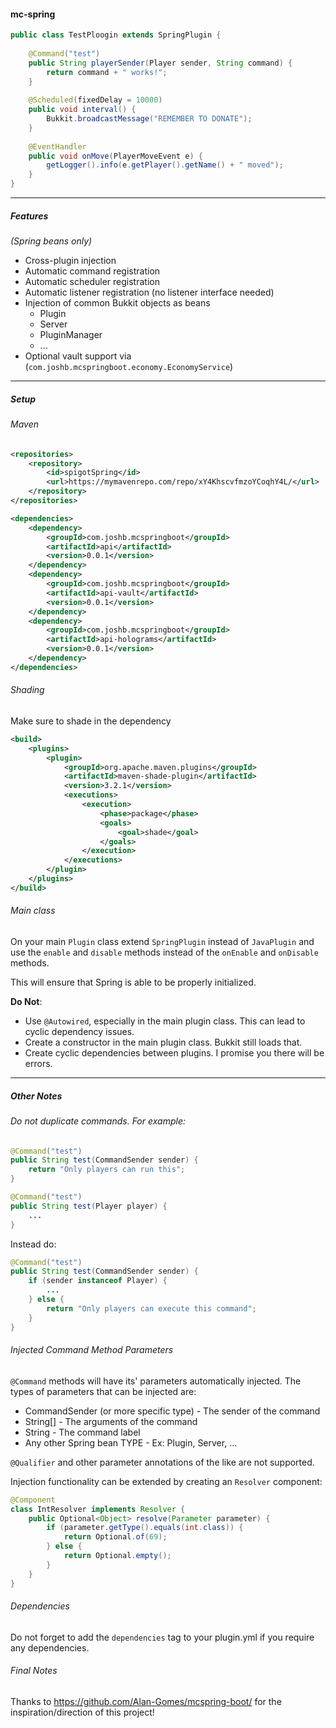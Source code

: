 #### mc-spring
```java
public class TestPloogin extends SpringPlugin {
    
    @Command("test")
    public String playerSender(Player sender, String command) {
        return command + " works!";
    }
    
    @Scheduled(fixedDelay = 10000)
    public void interval() {
        Bukkit.broadcastMessage("REMEMBER TO DONATE");
    }
    
    @EventHandler
    public void onMove(PlayerMoveEvent e) {
        getLogger().info(e.getPlayer().getName() + " moved");
    }
}
```

---

##### Features
_(Spring beans only)_

* Cross-plugin injection
* Automatic command registration
* Automatic scheduler registration
* Automatic listener registration (no listener interface needed)
* Injection of common Bukkit objects as beans
  * Plugin
  * Server
  * PluginManager
  * ...
* Optional vault support via (`com.joshb.mcspringboot.economy.EconomyService`)

---
##### Setup

###### Maven

```xml
<repositories>
    <repository>
        <id>spigotSpring</id>
        <url>https://mymavenrepo.com/repo/xY4KhscvfmzoYCoqhY4L/</url>
    </repository>
</repositories>

<dependencies>
    <dependency>
        <groupId>com.joshb.mcspringboot</groupId>
        <artifactId>api</artifactId>
        <version>0.0.1</version>
    </dependency>
    <dependency>
        <groupId>com.joshb.mcspringboot</groupId>
        <artifactId>api-vault</artifactId>
        <version>0.0.1</version>
    </dependency>
    <dependency>
        <groupId>com.joshb.mcspringboot</groupId>
        <artifactId>api-holograms</artifactId>
        <version>0.0.1</version>
    </dependency>
</dependencies>
```

###### Shading
Make sure to shade in the dependency
```xml
<build>
    <plugins>
        <plugin>
            <groupId>org.apache.maven.plugins</groupId>
            <artifactId>maven-shade-plugin</artifactId>
            <version>3.2.1</version>
            <executions>
                <execution>
                    <phase>package</phase>
                    <goals>
                        <goal>shade</goal>
                    </goals>
                </execution>
            </executions>
        </plugin>
    </plugins>
</build>
```

###### Main class
On your main `Plugin` class extend `SpringPlugin` instead of `JavaPlugin` and use the `enable` 
and `disable` methods instead of the `onEnable` and `onDisable` methods.

This will ensure that Spring is able to be properly initialized.

**Do Not**: 
* Use `@Autowired`, especially in the main plugin class. This can lead to 
cyclic dependency issues.
* Create a constructor in the main plugin class. Bukkit still loads that.
* Create cyclic dependencies between plugins. I promise you there will be errors.

--- 

##### Other Notes

###### Do not duplicate commands. For example:
```java
@Command("test")
public String test(CommandSender sender) {
    return "Only players can run this";
}

@Command("test")
public String test(Player player) {
    ...
}
```

Instead do:

```java
@Command("test")
public String test(CommandSender sender) {
    if (sender instanceof Player) {
        ...
    } else {
        return "Only players can execute this command";
    }
}
```

###### Injected Command Method Parameters
`@Command` methods will have its' parameters automatically injected.
The types of parameters that can be injected are:
* CommandSender (or more specific type) - The sender of the command
* String[] - The arguments of the command
* String -  The command label
* Any other Spring bean TYPE - Ex: Plugin, Server, ...

`@Qualifier` and other parameter annotations of the like are not supported.

Injection functionality can be extended by creating an `Resolver` component:

```java
@Component
class IntResolver implements Resolver {
    public Optional<Object> resolve(Parameter parameter) {
        if (parameter.getType().equals(int.class)) {
            return Optional.of(69);
        } else {
            return Optional.empty();
        }
    }
}
```

###### Dependencies
Do not forget to add the `dependencies` tag to your plugin.yml if you require any dependencies.

###### Final Notes
Thanks to https://github.com/Alan-Gomes/mcspring-boot/ for the inspiration/direction of this 
project!
